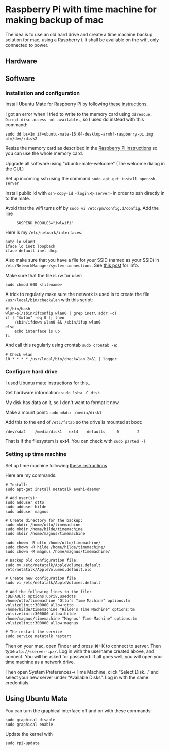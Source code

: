 # Raspberry Pi with time machine for making backup of mac

The idea is to use an old hard drive and create a time machine backup solution for mac, using a Raspberry i. It shall be available on the wifi, only connected to power.

## Hardware

## Software

### Installation and configuration

Install Ubuntu Mate for Raspberry Pi by following [these instructions](https://www.raspberrypi.org/forums/viewtopic.php?f=56&t=143450).

I got an error when I tried to write to the memory card using `ddrescue: Direct disc access not available.`, so I used dd instead with this command:

```
sudo dd bs=1m if=ubuntu-mate-16.04-desktop-armhf-raspberry-pi.img of=/dev/rdisk2
```

Resize the memory card as described in the [Raspberry Pi instructions](https://ubuntu-mate.org/raspberry-pi/) so you can use the whole memory card.

Upgrade all software using "ubuntu-mate-welcome" (The welcome dialog in the GUI.)

Set up incoming ssh using the command `sudo apt-get install openssh-server`

Install public id with `ssh-copy-id <login>@<server>` in order to ssh directly in to the mate.

Avoid that the wifi turns off by `sudo vi /etc/pm/config.d/config`. Add the line

```
     SUSPEND_MODULES="iwlwifi"
```

Here is my `/etc/network/interfaces`:

```
auto lo wlan0
iface lo inet loopback
iface default inet dhcp
```

Also make sure that you have a file for your SSID (named as your SSID) in `/etc/NetworkManager/system-connections`. See [this post](https://ubuntu-mate.community/t/automatic-wifi-connection-on-startup/3216/3) for info.

Make sure that the file is rw for user:

```
sudo chmod 600 <filename>
```

A trick to regularly make sure the network is used is to create the file `/usr/local/bin/checkwlan` with this script:

```
#!/bin/bash    
wlan=$(/sbin/ifconfig wlan0 | grep inet\ addr -c)
if [ "$wlan" -eq 0 ]; then    
    /sbin/ifdown wlan0 && /sbin/ifup wlan0
else    
    echo interface is up    
fi
```

And call this regularly using crontab `sudo crontab -e`:

```
# Check wlan
10 * * * * /usr/local/bin/checkwlan 2>&1 | logger
```

### Configure hard drive

I used Ubuntu mate instructions for this...

Get hardware information: `sudo lshw -C disk`

My disk has data on it, so I don't want to format it now.

Make a mount point: `sudo mkdir /media/disk1`

Add this to the end of `/etc/fstab` so the drive is mounted at boot:

```
/dev/sda2    /media/disk1   ext4    defaults     0        2
```
That is if the filesystem is ext4. You can check with `sudo parted -l`







### Setting up time machine

Set up time machine following [these instructions](http://dae.me/blog/1660/concisest-guide-to-setting-up-time-machine-server-on-ubuntu-server-12-04/)

Here are my commands:

```
# Install:
sudo apt-get install netatalk avahi-daemon

# Add user(s):
sudo adduser otto
sudo adduser hilde
sudo adduser magnus

# Create directory for the backup:
sudo mkdir /home/otto/timemachine
sudo mkdir /home/hilde/timemachine
sudo mkdir /home/magnus/timemachine

sudo chown -R otto /home/otto/timemachine/
sudo chown -R hilde /home/hilde/timemachine/
sudo chown -R magnus /home/magnus/timemachine/

# Backup old configuration file:
sudo mv /etc/netatalk/AppleVolumes.default /etc/netatalk/AppleVolumes.default.old

# Create new configuration file
sudo vi /etc/netatalk/AppleVolumes.default

# Add the following lines to the file:
:DEFAULT: options:upriv,usedots
/home/otto/timemachine "Otto's Time Machine" options:tm volsizelimit:300000 allow:otto
/home/hilde/timemachine "Hilde's Time Machine" options:tm volsizelimit:300000 allow:hilde
/home/magnus/timemachine "Magnus' Time Machine" options:tm volsizelimit:300000 allow:magnus

# The restart the service
sudo service netatalk restart
```

Then on your mac, open Finder and press ⌘+K to connect to server. Then type `afp://<server-ip>/`. Log in with the username created above, and connect. You will be asked for password. If all goes well, you will open your time machine as a network drive.

Then open System Preferences->Time Machine, click “Select Disk…” and select your new server under “Available Disks”. Log in with the same credentials.




## Using Ubuntu Mate

You can turn the graphical interface off and on with these commands:

```
sudo graphical disable
sudo graphical enable
```

Update the kernel with

```
sudo rpi-update
```








